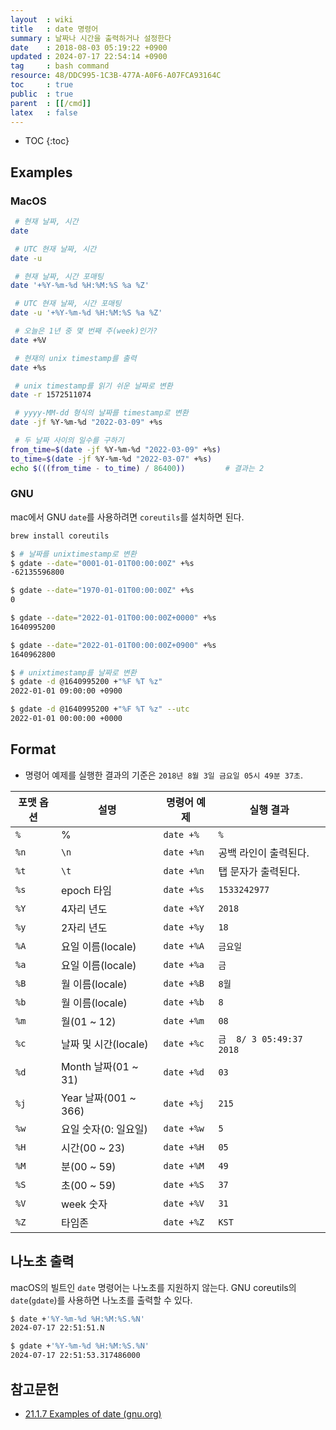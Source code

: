```yaml
---
layout  : wiki
title   : date 명령어
summary : 날짜나 시간을 출력하거나 설정한다
date    : 2018-08-03 05:19:22 +0900
updated : 2024-07-17 22:54:14 +0900
tag     : bash command
resource: 48/DDC995-1C3B-477A-A0F6-A07FCA93164C
toc     : true
public  : true
parent  : [[/cmd]]
latex   : false
---
```

* TOC
{:toc}

## Examples
### MacOS

```sh
 # 현재 날짜, 시간
date

 # UTC 현재 날짜, 시간
date -u

 # 현재 날짜, 시간 포매팅
date '+%Y-%m-%d %H:%M:%S %a %Z'

 # UTC 현재 날짜, 시간 포매팅
date -u '+%Y-%m-%d %H:%M:%S %a %Z'

 # 오늘은 1년 중 몇 번째 주(week)인가?
date +%V

 # 현재의 unix timestamp를 출력
date +%s

 # unix timestamp를 읽기 쉬운 날짜로 변환
date -r 1572511074

 # yyyy-MM-dd 형식의 날짜를 timestamp로 변환
date -jf %Y-%m-%d "2022-03-09" +%s

 # 두 날짜 사이의 일수를 구하기
from_time=$(date -jf %Y-%m-%d "2022-03-09" +%s)
to_time=$(date -jf %Y-%m-%d "2022-03-07" +%s)
echo $(((from_time - to_time) / 86400))         # 결과는 2
```

### GNU

mac에서 GNU `date`를 사용하려면 `coreutils`를 설치하면 된다.

```sh
brew install coreutils
```

```sh
$ # 날짜를 unixtimestamp로 변환
$ gdate --date="0001-01-01T00:00:00Z" +%s
-62135596800

$ gdate --date="1970-01-01T00:00:00Z" +%s
0

$ gdate --date="2022-01-01T00:00:00Z+0000" +%s
1640995200

$ gdate --date="2022-01-01T00:00:00Z+0900" +%s
1640962800

$ # unixtimestamp를 날짜로 변환
$ gdate -d @1640995200 +"%F %T %z"
2022-01-01 09:00:00 +0900

$ gdate -d @1640995200 +"%F %T %z" --utc
2022-01-01 00:00:00 +0000
```

## Format

* 명령어 예제를 실행한 결과의 기준은 `2018년 8월 3일 금요일 05시 49분 37초`.

| 포맷 옵션 | 설명                 | 명령어 예제 | 실행 결과                |
|-----------|----------------------|-------------|--------------------------|
| `%`       | %                    | `date +%`   | `%`                      |
| `%n`      | `\n`                 | `date +%n`  | 공백 라인이 출력된다.    |
| `%t`      | `\t`                 | `date +%n`  | 탭 문자가 출력된다.      |
| `%s`      | epoch 타임           | `date +%s`  | `1533242977`             |
| `%Y`      | 4자리 년도           | `date +%Y`  | `2018`                   |
| `%y`      | 2자리 년도           | `date +%y`  | `18`                     |
| `%A`      | 요일 이름(locale)    | `date +%A`  | `금요일`                 |
| `%a`      | 요일 이름(locale)    | `date +%a`  | `금`                     |
| `%B`      | 월 이름(locale)      | `date +%B`  | `8월`                    |
| `%b`      | 월 이름(locale)      | `date +%b`  | `8`                      |
| `%m`      | 월(01 ~ 12)          | `date +%m`  | `08`                     |
| `%c`      | 날짜 및 시간(locale) | `date +%c`  | `금  8/ 3 05:49:37 2018` |
| `%d`      | Month 날짜(01 ~ 31)  | `date +%d`  | `03`                     |
| `%j`      | Year 날짜(001 ~ 366) | `date +%j`  | `215`                    |
| `%w`      | 요일 숫자(0: 일요일) | `date +%w`  | `5`                      |
| `%H`      | 시간(00 ~ 23)        | `date +%H`  | `05`                     |
| `%M`      | 분(00 ~ 59)          | `date +%M`  | `49`                     |
| `%S`      | 초(00 ~ 59)          | `date +%S`  | `37`                     |
| `%V`      | week 숫자            | `date +%V`  | `31`                     |
| `%Z`      | 타임존               | `date +%Z`  | `KST`                    |

## 나노초 출력

macOS의 빌트인 `date` 명령어는 나노초를 지원하지 않는다. GNU coreutils의 `date`(`gdate`)를 사용하면 나노초를 출력할 수 있다.

```sh
$ date +'%Y-%m-%d %H:%M:%S.%N'
2024-07-17 22:51:51.N
```

```sh
$ gdate +'%Y-%m-%d %H:%M:%S.%N'
2024-07-17 22:51:53.317486000
``````

## 참고문헌

- [21.1.7 Examples of date (gnu.org)]( https://www.gnu.org/software/coreutils/manual/html_node/Examples-of-date.html )


